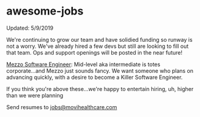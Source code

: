 # awesome-jobs

Updated: 5/9/2019

We're continuing to grow our team and have solidied funding so runway is not a worry.   We've already hired a few devs but still are looking to fill out that team.  Ops and support openings will be posted in the near future!


[Mezzo Software Engineer](http://b.link/movi-github-mezzo): Mid-level aka intermediate is totes corporate...and Mezzo just sounds fancy. We want someone who plans on advancing quickly, with a desire to become a Killer Software Engineer.

If you think you're above these...we're happy to entertain hiring, uh, higher than we were planning

Send resumes to jobs@movihealthcare.com

